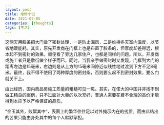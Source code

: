 ```yaml
---
layout: post
title: 维修小记
date: 2021-05-05
categories: [thoughts]
tags: [生活]
---
```


这两天用胶条把大门做了密封处理，一是防止漏风，二是维持冬天室内温度，以节省地暖能耗。其实，原先开发商在门框上也是布置了胶条的，但厚度却差得远，根本起不到密封的效果。顺便看了旁边几家住户，也都是同样的问题。所以，开发商或施工者只是敷衍做个样子而已。同时，当我亲手做密封时又发现，门框到大门的距离左边是15毫米，右边则是从上方的15毫米间隙近似线性地过渡到下方不足8毫米。最终，我不得不使用了两种厚度的密封条，否则要么起不到密封效果，要么门就关不上。

由此经历，国内商品房施工质量的粗糙可见一斑。其实，在偌大的中国并非找不到做工精良的案例，只不过面对大量的以次充好，普通人需要花费不合理的高价才能得到本应予以严格保证的品质。

“金玉其外，败絮其中”，表面上的繁华往往足以对外掩示内在的劣质。而由此结出的苦果只能由身处其中的每个人默默承担。
